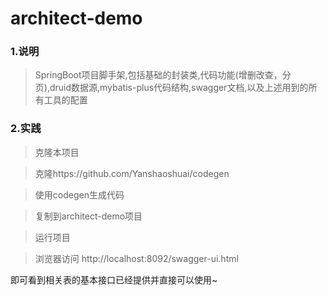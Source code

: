 # architect-demo

### 1.说明
>SpringBoot项目脚手架,包括基础的封装类,代码功能(增删改查，分页),druid数据源,mybatis-plus代码结构,swagger文档,以及上述用到的所有工具的配置

### 2.实践
> 克隆本项目

> 克隆https://github.com/Yanshaoshuai/codegen

> 使用codegen生成代码

> 复制到architect-demo项目

> 运行项目

> 浏览器访问 http://localhost:8092/swagger-ui.html

即可看到相关表的基本接口已经提供并直接可以使用~
